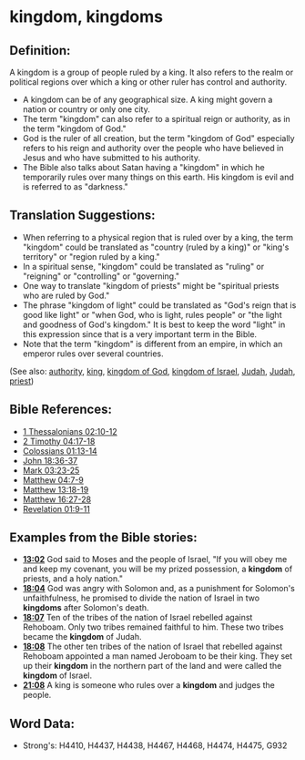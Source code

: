 # kingdom, kingdoms #

## Definition: ##

A kingdom is a group of people ruled by a king. It also refers to the realm or political regions over which a king or other ruler has control and authority.

* A kingdom can be of any geographical size. A king might govern a nation or country or only one city.
* The term "kingdom" can also refer to a spiritual reign or authority, as in the term "kingdom of God."
* God is the ruler of all creation, but the term "kingdom of God" especially refers to his reign and authority over the people who have believed in Jesus and who have submitted to his authority.
* The Bible also talks about Satan having a "kingdom" in which he temporarily rules over many things on this earth. His kingdom is evil and is referred to as "darkness."

## Translation Suggestions: ##

* When referring to a physical region that is ruled over by a king, the term "kingdom" could be translated as "country (ruled by a king)" or "king's territory" or "region ruled by a king."
* In a spiritual sense, "kingdom" could be translated as "ruling" or "reigning" or "controlling" or "governing."
* One way to translate "kingdom of priests" might be "spiritual priests who are ruled by God."
* The phrase "kingdom of light" could be translated as "God's reign that is good like light" or "when God, who is light, rules people" or "the light and goodness of God's kingdom." It is best to keep the word "light" in this expression since that is a very important term in the Bible.
* Note that the term "kingdom" is different from an empire, in which an emperor rules over several countries.

(See also: [authority](../kt/authority.md), [king](../other/king.md), [kingdom of God](../kt/kingdomofgod.md), [kingdom of Israel](../names/kingdomofisrael.md), [Judah](../names/judah.md), [Judah](../names/kingdomofjudah.md), [priest](../kt/priest.md))

## Bible References: ##

* [1 Thessalonians 02:10-12](rc://en/tn/help/1th/02/10)
* [2 Timothy 04:17-18](rc://en/tn/help/2ti/04/17)
* [Colossians 01:13-14](rc://en/tn/help/col/01/13)
* [John 18:36-37](rc://en/tn/help/jhn/18/36)
* [Mark 03:23-25](rc://en/tn/help/mrk/03/23)
* [Matthew 04:7-9](rc://en/tn/help/mat/04/07)
* [Matthew 13:18-19](rc://en/tn/help/mat/13/18)
* [Matthew 16:27-28](rc://en/tn/help/mat/16/27)
* [Revelation 01:9-11](rc://en/tn/help/rev/01/09)

## Examples from the Bible stories: ##

* __[13:02](rc://en/tn/help/obs/13/02)__ God said to Moses and the people of Israel, "If you will obey me and keep my covenant, you will be my prized possession, a __kingdom__  of priests, and a holy nation."
* __[18:04](rc://en/tn/help/obs/18/04)__ God was angry with Solomon and, as a punishment for Solomon's unfaithfulness, he promised to divide the nation of Israel in two __kingdoms__  after Solomon's death.
* __[18:07](rc://en/tn/help/obs/18/07)__ Ten of the tribes of the nation of Israel rebelled against Rehoboam. Only two tribes remained faithful to him. These two tribes became the __kingdom__  of Judah.
* __[18:08](rc://en/tn/help/obs/18/08)__ The other ten tribes of the nation of Israel that rebelled against Rehoboam appointed a man named Jeroboam to be their king. They set up their __kingdom__  in the northern part of the land and were called the __kingdom__  of Israel.
* __[21:08](rc://en/tn/help/obs/21/08)__ A king is someone who rules over a __kingdom__  and judges the people.

## Word Data: ##

* Strong's: H4410, H4437, H4438, H4467, H4468, H4474, H4475, G932
